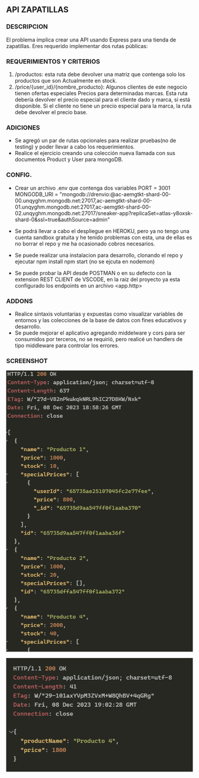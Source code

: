 ## API ZAPATILLAS

### DESCRIPCION
El problema implica crear una API usando Express para una tienda de zapatillas. Eres requerido
implementar dos rutas públicas:

### REQUERIMIENTOS Y CRITERIOS

1. /productos: esta ruta debe devolver una matriz que contenga solo los productos que son
Actualmente en stock.
2. /price/{user_id}/{nombre_producto}: Algunos clientes de este negocio tienen ofertas especiales
Precios para determinadas marcas. Esta ruta debería devolver el precio especial para el cliente dado y
marca, si está disponible. Si el cliente no tiene un precio especial para la marca, la ruta debe
devolver el precio base.

### ADICIONES

- Se agregó un par de rutas opcionales para realizar pruebas(no de testing) y poder llevar a cabo los requerimientos.
- Realice el ejercicio creando una colección nueva llamada con sus documentos Product y User para mongoDB.

### CONFIG.

- Crear un archivo .env que contenga dos variables
 PORT = 3001
 MONGODB_URI = "mongodb://drenvio:<password>@ac-aemgtkt-shard-00-00.unqyghm.mongodb.net:27017,ac-aemgtkt-shard-00-01.unqyghm.mongodb.net:27017,ac-aemgtkt-shard-00-02.unqyghm.mongodb.net:27017/sneaker-app?replicaSet=atlas-y8oxsk-shard-0&ssl=true&authSource=admin"

- Se podrá llevar a cabo el despliegue en HEROKU, pero ya no tengo una cuenta sandbox gratuita y he tenido problemas con esta, una de ellas es no borrar el repo y me ha ocasionado cobros necesarios.

- Se puede realizar una instalacion para desarrollo, clonando el repo y ejecutar
 npm install
 npm start (no se ejcuta en nodemon)

- Se puede probar la API desde POSTMAN o en su defecto con la extension REST CLIENT de VSCODE, en la raiz del proyecto ya esta configurado los endpoints en un archivo <app.http>

### ADDONS

- Realice sintaxis voluntarias y expuestas como visualizar variables de entornos y las colecciones de la base de datos con fines educativos y desarrollo.
- Se puede mejorar el aplicativo agregando middelware y cors para ser consumidos por terceros, no se requirió, pero realicé un handlers de tipo middleware para controlar los errores.

### SCREENSHOT
![Ruta 1](1.png)

![Ruta 2](2.png)



